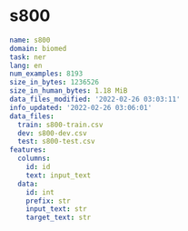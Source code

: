 # s800
 
<!-- MARKDOWN-AUTO-DOCS:START (CODE:src=../../../../ekorpkit/resources/datasets/t5/s800.yaml) -->
<!-- The below code snippet is automatically added from ../../../../ekorpkit/resources/datasets/t5/s800.yaml -->
```yaml
name: s800
domain: biomed
task: ner
lang: en
num_examples: 8193
size_in_bytes: 1236526
size_in_human_bytes: 1.18 MiB
data_files_modified: '2022-02-26 03:03:11'
info_updated: '2022-02-26 03:06:01'
data_files:
  train: s800-train.csv
  dev: s800-dev.csv
  test: s800-test.csv
features:
  columns:
    id: id
    text: input_text
  data:
    id: int
    prefix: str
    input_text: str
    target_text: str
```
<!-- MARKDOWN-AUTO-DOCS:END -->

